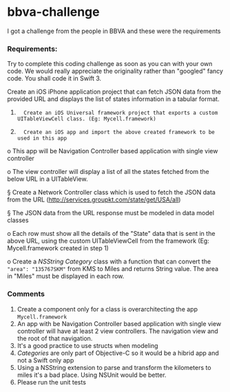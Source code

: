 # bbva-challenge

I got a challenge from the people in BBVA and these were the requirements 

### Requirements:

Try to complete this coding challenge as soon as you can with your own code. We would really appreciate the originality rather than "googled" fancy code. You shall code it in Swift 3.

Create an iOS iPhone application project  that can fetch JSON data from the provided URL and displays the list of states information in a tabular format.

1.       Create an iOS Universal framework project that exports a custom UITableViewCell class. (Eg: Mycell.framework)

2.       Create an iOS app and import the above created framework to be used in this app

o This app will be Navigation Controller based application with single view controller

o The view controller will display a list of all the states fetched from the below URL in a UITableView.

§ Create a Network Controller class which is used to fetch the JSON data from the URL (http://services.groupkt.com/state/get/USA/all)

 

§ The JSON data from the URL response must be modeled in data model classes

o Each row must show all the details of the "State" data that is sent in the above URL, using the custom UITableViewCell from the framework (Eg: Mycell.framework created in step 1)

o Create a *NSString Category* class with a function that can convert the `"area": "135767SKM"` from KMS to Miles and returns String value. The area in "Miles" must be displayed in each row.

### Comments 

1. Create a component only for a class is overarchitecting the app `Mycell.framework` 
2. An app with be Navigation Controller based application with single view controller will have at least 2 view controllers. The navigation view and the root of that navigation.
3. It's a good practice to use structs when modeling
4. *Categories* are only part of Objective-C so it would be a hibrid app and not a Swift only app
4. Using a NSString extension to parse and transform the kilometers to miles it's a bad place. Using NSUnit would be better.
5. Please run the unit tests
